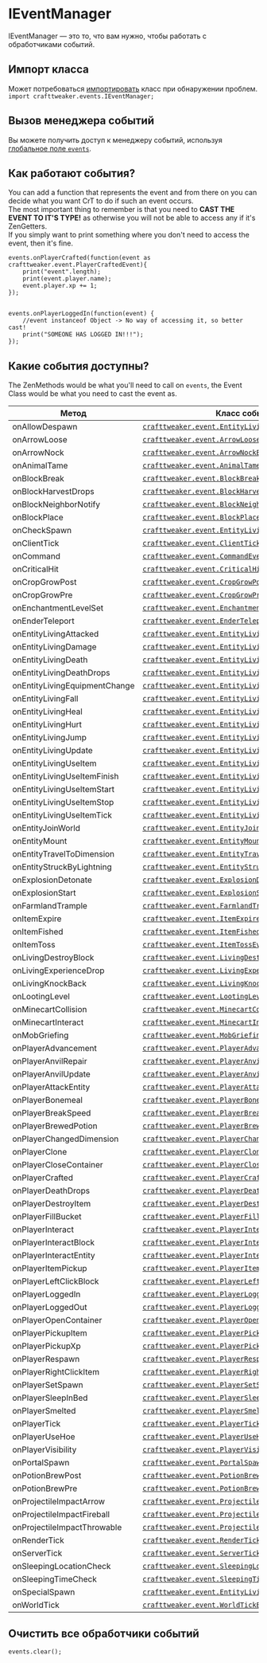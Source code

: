 # IEventManager

IEventManager &mdash; это то, что вам нужно, чтобы работать с обработчиками событий.

## Импорт класса

Может потребоваться [импортировать](/AdvancedFunctions/Import/) класс при обнаружении проблем.  
`import crafttweaker.events.IEventManager;`

## Вызов менеджера событий

Вы можете получить доступ к менеджеру событий, используя [глобальное поле `events`](/Vanilla/Global_Functions/).

## Как работают события?

You can add a function that represents the event and from there on you can decide what you want CrT to do if such an event occurs.  
The most important thing to remember is that you need to **CAST THE EVENT TO IT'S TYPE!** as otherwise you will not be able to access any if it's ZenGetters.  
If you simply want to print something where you don't need to access the event, then it's fine.

```zenscript
events.onPlayerCrafted(function(event as crafttweaker.event.PlayerCraftedEvent){
    print("event".length);
    print(event.player.name);
    event.player.xp += 1;
});


events.onPlayerLoggedIn(function(event) {
    //event instanceof Object -> No way of accessing it, so better cast!
    print("SOMEONE HAS LOGGED IN!!!");
});
```

## Какие события доступны?

The ZenMethods would be what you'll need to call on `events`, the Event Class would be what you need to cast the event as.

| Метод                         | Класс события                                                                                                |
| ----------------------------- | ------------------------------------------------------------------------------------------------------------ |
| onAllowDespawn                | [`crafttweaker.event.EntityLivingSpawnEvent`](/Vanilla/Events/Events/EntityLivingSpawn/)                     |
| onArrowLoose                  | [`crafttweaker.event.ArrowLooseEvent`](/Vanilla/Events/Events/ArrowLoose/)                                   |
| onArrowNock                   | [`crafttweaker.event.ArrowNockEvent`](/Vanilla/Events/Events/ArrowNock/)                                     |
| onAnimalTame                  | [`crafttweaker.event.AnimalTameEvent`](/Vanilla/Events/Events/AnimalTame/)                                   |
| onBlockBreak                  | [`crafttweaker.event.BlockBreak`](/Vanilla/Events/Events/BlockBreak/)                                        |
| onBlockHarvestDrops           | [`crafttweaker.event.BlockHarvestDrops`](/Vanilla/Events/Events/BlockHarvestDrops/)                          |
| onBlockNeighborNotify         | [`crafttweaker.event.BlockNeighborNotifyEvent`](/Vanilla/Events/Events/BlockNeighborNotify)                  |
| onBlockPlace                  | [`crafttweaker.event.BlockPlaceEvent`](/Vanilla/Events/Events/BlockPlace/)                                   |
| onCheckSpawn                  | [`crafttweaker.event.EntityLivingExtendedSpawnEvent`](/Vanilla/Events/Events/EntityLivingSpawn/)             |
| onClientTick                  | [`crafttweaker.event.ClientTickEvent`](/Vanilla/Events/Events/ClientTick/)                                   |
| onCommand                     | [`crafttweaker.event.CommandEvent`](/Vanilla/Events/Events/CommandEvent/)                                    |
| onCriticalHit                 | [`crafttweaker.event.CriticalHitEvent`](/Vanilla/Events/Events/CriticalHit/)                                 |
| onCropGrowPost                | [`crafttweaker.event.CropGrowPostEvent`](/Vanilla/Events/Events/CropGrowPost/)                               |
| onCropGrowPre                 | [`crafttweaker.event.CropGrowPreEvent`](/Vanilla/Events/Events/CropGrowPre/)                                 |
| onEnchantmentLevelSet         | [`crafttweaker.event.EnchantmentLevelSetEvent`](/Vanilla/Events/Events/EnchantmentLevelSet/)                 |
| onEnderTeleport               | [`crafttweaker.event.EnderTeleportEvent`](/Vanilla/Events/Events/EnderTeleport/)                             |
| onEntityLivingAttacked        | [`crafttweaker.event.EntityLivingAttackedEvent`](/Vanilla/Events/Events/EntityLivingAttacked/)               |
| onEntityLivingDamage          | [`crafttweaker.event.EntityLivingDamageEvent`](/Vanilla/Events/Events/EntityLivingDamage/)                   |
| onEntityLivingDeath           | [`crafttweaker.event.EntityLivingDeathEvent`](/Vanilla/Events/Events/EntityLivingDeath/)                     |
| onEntityLivingDeathDrops      | [`crafttweaker.event.EntityLivingDeathDropsEvent`](/Vanilla/Events/Events/EntityLivingDeathDrops/)           |
| onEntityLivingEquipmentChange | [`crafttweaker.event.EntityLivingEquipmentChangeEvent`](/Vanilla/Events/Events/EntityLivingEquipmentChange/) |
| onEntityLivingFall            | [`crafttweaker.event.EntityLivingFallEvent`](/Vanilla/Events/Events/EntityLivingFall/)                       |
| onEntityLivingHeal            | [`crafttweaker.event.EntityLivingHealEvent`](/Vanilla/Events/Events/EntityLivingHeal/)                       |
| onEntityLivingHurt            | [`crafttweaker.event.EntityLivingHurtEvent`](/Vanilla/Events/Events/EntityLivingHurt/)                       |
| onEntityLivingJump            | [`crafttweaker.event.EntityLivingJumpEvent`](/Vanilla/Events/Events/EntityLivingJump/)                       |
| onEntityLivingUpdate          | [`crafttweaker.event.EntityLivingUpdateEvent`](/Vanilla/Events/Events/EntityLivingUpdate/)                   |
| onEntityLivingUseItem         | [`crafttweaker.event.EntityLivingUseItemEvent.All`](/Vanilla/Events/Events/LivingEntityUseItem/)             |
| onEntityLivingUseItemFinish   | [`crafttweaker.event.EntityLivingUseItemEvent.Finish`](/Vanilla/Events/Events/LivingEntityUseItem/)          |
| onEntityLivingUseItemStart    | [`crafttweaker.event.EntityLivingUseItemEvent.Start`](/Vanilla/Events/Events/LivingEntityUseItem/)           |
| onEntityLivingUseItemStop     | [`crafttweaker.event.EntityLivingUseItemEvent.Stop`](/Vanilla/Events/Events/LivingEntityUseItem/)            |
| onEntityLivingUseItemTick     | [`crafttweaker.event.EntityLivingUseItemEvent.Tick`](/Vanilla/Events/Events/LivingEntityUseItem/)            |
| onEntityJoinWorld             | [`crafttweaker.event.EntityJoinWorldEvent`](/Vanilla/Events/Events/EntityJoinWorld/)                         |
| onEntityMount                 | [`crafttweaker.event.EntityMountEvent`](/Vanilla/Events/Events/EntityMount/)                                 |
| onEntityTravelToDimension     | [`crafttweaker.event.EntityTravelToDimensionEvent`](/Vanilla/Events/Events/EntityTravelToDimension/)         |
| onEntityStruckByLightning     | [`crafttweaker.event.EntityStruckByLightningEvent`](/Vanilla/Events/Events/EntityStruckByLightning/)         |
| onExplosionDetonate           | [`crafttweaker.event.ExplosionDetonateEvent`](/Vanilla/Events/Events/ExplosionDetonate/)                     |
| onExplosionStart              | [`crafttweaker.event.ExplosionStartEvent`](/Vanilla/Events/Events/ExplosionStart/)                           |
| onFarmlandTrample             | [`crafttweaker.event.FarmlandTrampleEvent`](/Vanilla/Events/Events/FarmlandTrample/)                         |
| onItemExpire                  | [`crafttweaker.event.ItemExpireEvent`](/Vanilla/Events/Events/ItemExpire/)                                   |
| onItemFished                  | [`crafttweaker.event.ItemFishedEvent`](/Vanilla/Events/Events/ItemFished/)                                   |
| onItemToss                    | [`crafttweaker.event.ItemTossEvent`](/Vanilla/Events/Events/ItemToss/)                                       |
| onLivingDestroyBlock          | [`crafttweaker.event.LivingDestroyBlockEvent`](/Vanilla/Events/Events/LivingDestroyBlock/)                   |
| onLivingExperienceDrop        | [`crafttweaker.event.LivingExperienceDropEvent`](/Vanilla/Events/Events/LivingExperienceDrop/)               |
| onLivingKnockBack             | [`crafttweaker.event.LivingKnockBackEvent`](/Vanilla/Events/Events/LivingKnockBack/)                         |
| onLootingLevel                | [`crafttweaker.event.LootingLevelEvent`](/Vanilla/Events/Events/LootingLevel/)                               |
| onMinecartCollision           | [`crafttweaker.event.MinecartCollisionEvent`](/Vanilla/Events/Events/MinecartCollision/)                     |
| onMinecartInteract            | [`crafttweaker.event.MinecartInteractEvent`](/Vanilla/Events/Events/MinecartInteract/)                       |
| onMobGriefing                 | [`crafttweaker.event.MobGriefingEvent`](/Vanilla/Events/Events/MobGriefing/)                                 |
| onPlayerAdvancement           | [`crafttweaker.event.PlayerAdvancement`](/Vanilla/Events/Events/PlayerAdvancement/)                          |
| onPlayerAnvilRepair           | [`crafttweaker.event.PlayerAnvilRepairEvent`](/Vanilla/Events/Events/PlayerAnvilRepair/)                     |
| onPlayerAnvilUpdate           | [`crafttweaker.event.PlayerAnvilUpdateEvent`](/Vanilla/Events/Events/PlayerAnvilUpdate/)                     |
| onPlayerAttackEntity          | [`crafttweaker.event.PlayerAttackEntityEvent`](/Vanilla/Events/Events/PlayerAttackEntity/)                   |
| onPlayerBonemeal              | [`crafttweaker.event.PlayerBonemealEvent`](/Vanilla/Events/Events/PlayerBonemeal/)                           |
| onPlayerBreakSpeed            | [`crafttweaker.event.PlayerBreakSpeed`](/Vanilla/Events/Events/PlayerBreakSpeed/)                            |
| onPlayerBrewedPotion          | [`crafttweaker.event.PlayerBrewedPotion`](/Vanilla/Events/Events/PlayerBrewedPotion/)                        |
| onPlayerChangedDimension      | [`crafttweaker.event.PlayerChangedDimensionEvent`](/Vanilla/Events/Events/PlayerChangedDimension/)           |
| onPlayerClone                 | [`crafttweaker.event.PlayerCloneEvent`](/Vanilla/Events/Events/PlayerClone/)                                 |
| onPlayerCloseContainer        | [`crafttweaker.event.PlayerCloseContainerEvent`](/Vanilla/Events/Events/PlayerCloseContainer/)               |
| onPlayerCrafted               | [`crafttweaker.event.PlayerCraftedEvent`](/Vanilla/Events/Events/PlayerCrafted/)                             |
| onPlayerDeathDrops            | [`crafttweaker.event.PlayerDeathDropsEvent`](/Vanilla/Events/Events/PlayerDeathDrops/)                       |
| onPlayerDestroyItem           | [`crafttweaker.event.PlayerDestroyItem`](/Vanilla/Events/Events/PlayerDestroyItem/)                          |
| onPlayerFillBucket            | [`crafttweaker.event.PlayerFillBucketEvent`](/Vanilla/Events/Events/PlayerFillBucket/)                       |
| onPlayerInteract              | [`crafttweaker.event.PlayerInteractEvent`](/Vanilla/Events/Events/PlayerInteract/)                           |
| onPlayerInteractBlock         | [`crafttweaker.event.PlayerInteractBlockEvent`](/Vanilla/Events/Events/PlayerInteractBlock/)                 |
| onPlayerInteractEntity        | [`crafttweaker.event.PlayerInteractEntityEvent`](/Vanilla/Events/Events/PlayerInteractEntity/)               |
| onPlayerItemPickup            | [`crafttweaker.event.PlayerItemPickupEvent`](/Vanilla/Events/Events/PlayerItemPickup/)                       |
| onPlayerLeftClickBlock        | [`crafttweaker.event.PlayerLeftClickBlockEvent`](/Vanilla/Events/Events/PlayerLeftClickBlock/)               |
| onPlayerLoggedIn              | [`crafttweaker.event.PlayerLoggedInEvent`](/Vanilla/Events/Events/PlayerLoggedIn/)                           |
| onPlayerLoggedOut             | [`crafttweaker.event.PlayerLoggedOutEvent`](/Vanilla/Events/Events/PlayerLoggedOut/)                         |
| onPlayerOpenContainer         | [`crafttweaker.event.PlayerOpenContainerEvent`](/Vanilla/Events/Events/PlayerOpenContainer/)                 |
| onPlayerPickupItem            | [`crafttweaker.event.PlayerPickupItemEvent`](/Vanilla/Events/Events/PlayerPickupItem/)                       |
| onPlayerPickupXp              | [`crafttweaker.event.PlayerPickupXpEvent`](/Vanilla/Events/Events/PlayerPickupXp/)                           |
| onPlayerRespawn               | [`crafttweaker.event.PlayerRespawnEvent`](/Vanilla/Events/Events/PlayerRespawn/)                             |
| onPlayerRightClickItem        | [`crafttweaker.event.PlayerRightClickItemEvent`](/Vanilla/Events/Events/PlayerRightClickItem/)               |
| onPlayerSetSpawn              | [`crafttweaker.event.PlayerSetSpawn`](/Vanilla/Events/Events/PlayerSetSpawn/)                                |
| onPlayerSleepInBed            | [`crafttweaker.event.PlayerSleepInBedEvent`](/Vanilla/Events/Events/PlayerSleepInBed/)                       |
| onPlayerSmelted               | [`crafttweaker.event.PlayerSmeltedEvent`](/Vanilla/Events/Events/PlayerSmelted/)                             |
| onPlayerTick                  | [`crafttweaker.event.PlayerTickEvent`](/Vanilla/Events/Events/PlayerTick/)                                   |
| onPlayerUseHoe                | [`crafttweaker.event.PlayerUseHoeEvent`](/Vanilla/Events/Events/PlayerUseHoe/)                               |
| onPlayerVisibility            | [`crafttweaker.event.PlayerVisibilityEvent`](/Vanilla/Events/Events/PlayerVisibility/)                       |
| onPortalSpawn                 | [`crafttweaker.event.PortalSpawnEvent`](/Vanilla/Events/Events/PortalSpawn)                                  |
| onPotionBrewPost              | [`crafttweaker.event.PotionBrewPostEvent`](/Vanilla/Events/Events/PotionBrewPost/)                           |
| onPotionBrewPre               | [`crafttweaker.event.PotionBrewPreEvent`](/Vanilla/Events/Events/PotionBrewPre/)                             |
| onProjectileImpactArrow       | [`crafttweaker.event.ProjectileImpactArrowEvent`](/Vanilla/Events/Events/ProjectileImpactArrow/)             |
| onProjectileImpactFireball    | [`crafttweaker.event.ProjectileImpactFireballEvent`](/Vanilla/Events/Events/ProjectileImpactFireball/)       |
| onProjectileImpactThrowable   | [`crafttweaker.event.ProjectileImpactThrowableEvent`](/Vanilla/Events/Events/ProjectileImpactThrowable/)     |
| onRenderTick                  | [`crafttweaker.event.RenderTickEvent`](/Vanilla/Events/Events/RenderTick/)                                   |
| onServerTick                  | [`crafttweaker.event.ServerTickEvent`](/Vanilla/Events/Events/ServerTick/)                                   |
| onSleepingLocationCheck       | [`crafttweaker.event.SleepingLocationCheckEvent`](/Vanilla/Events/Events/SleepingLocationCheck/)             |
| onSleepingTimeCheck           | [`crafttweaker.event.SleepingTimeCheckEvent`](/Vanilla/Events/Events/SleepingTimeCheck/)                     |
| onSpecialSpawn                | [`crafttweaker.event.EntityLivingExtendedSpawnEvent`](/Vanilla/Events/Events/EntityLivingSpawn/)             |
| onWorldTick                   | [`crafttweaker.event.WorldTickEvent`](/Vanilla/Events/Events/WorldTick/)                                     |

## Очистить все обработчики событий

```zenscript
events.clear();
```